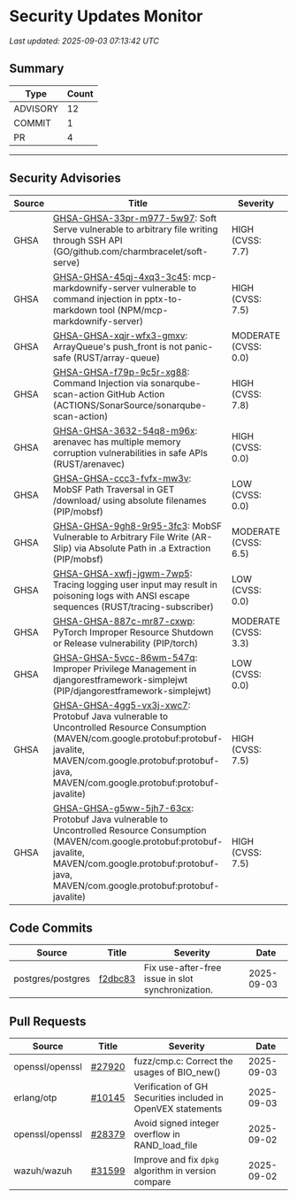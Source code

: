 # Security Updates Monitor

*Last updated: 2025-09-03 07:13:42 UTC*

## Summary
| Type | Count |
|------|-------|
| ADVISORY | 12 |
| COMMIT | 1 |
| PR | 4 |

---

## Security Advisories

| Source | Title | Severity | Date |
|--------|-------|----------|------|
| GHSA | [GHSA-GHSA-33pr-m977-5w97](https://github.com/advisories/GHSA-33pr-m977-5w97): Soft Serve vulnerable to arbitrary file writing through SSH API (GO/github.com/charmbracelet/soft-serve) | HIGH (CVSS: 7.7) | 2025-09-02 |
| GHSA | [GHSA-GHSA-45qj-4xq3-3c45](https://github.com/advisories/GHSA-45qj-4xq3-3c45): mcp-markdownify-server vulnerable to command injection in pptx-to-markdown tool (NPM/mcp-markdownify-server) | HIGH (CVSS: 7.5) | 2025-09-02 |
| GHSA | [GHSA-GHSA-xqjr-wfx3-gmxv](https://github.com/advisories/GHSA-xqjr-wfx3-gmxv): ArrayQueue's push_front is not panic-safe (RUST/array-queue) | MODERATE (CVSS: 0.0) | 2025-09-02 |
| GHSA | [GHSA-GHSA-f79p-9c5r-xg88](https://github.com/advisories/GHSA-f79p-9c5r-xg88): Command Injection via sonarqube-scan-action GitHub Action (ACTIONS/SonarSource/sonarqube-scan-action) | HIGH (CVSS: 7.8) | 2025-09-02 |
| GHSA | [GHSA-GHSA-3632-54q8-m96x](https://github.com/advisories/GHSA-3632-54q8-m96x): arenavec has multiple memory corruption vulnerabilities in safe APIs (RUST/arenavec) | HIGH (CVSS: 0.0) | 2025-09-02 |
| GHSA | [GHSA-GHSA-ccc3-fvfx-mw3v](https://github.com/advisories/GHSA-ccc3-fvfx-mw3v): MobSF Path Traversal in GET /download/<filename> using absolute filenames (PIP/mobsf) | LOW (CVSS: 0.0) | 2025-09-02 |
| GHSA | [GHSA-GHSA-9gh8-9r95-3fc3](https://github.com/advisories/GHSA-9gh8-9r95-3fc3): MobSF Vulnerable to Arbitrary File Write (AR-Slip) via Absolute Path in .a Extraction (PIP/mobsf) | MODERATE (CVSS: 6.5) | 2025-09-02 |
| GHSA | [GHSA-GHSA-xwfj-jgwm-7wp5](https://github.com/advisories/GHSA-xwfj-jgwm-7wp5):  Tracing logging user input may result in poisoning logs with ANSI escape sequences (RUST/tracing-subscriber) | LOW (CVSS: 0.0) | 2025-08-29 |
| GHSA | [GHSA-GHSA-887c-mr87-cxwp](https://github.com/advisories/GHSA-887c-mr87-cxwp): PyTorch Improper Resource Shutdown or Release vulnerability (PIP/torch) | MODERATE (CVSS: 3.3) | 2025-04-16 |
| GHSA | [GHSA-GHSA-5vcc-86wm-547q](https://github.com/advisories/GHSA-5vcc-86wm-547q): Improper Privilege Management in djangorestframework-simplejwt (PIP/djangorestframework-simplejwt) | LOW (CVSS: 0.0) | 2024-03-16 |
| GHSA | [GHSA-GHSA-4gg5-vx3j-xwc7](https://github.com/advisories/GHSA-4gg5-vx3j-xwc7): Protobuf Java vulnerable to Uncontrolled Resource Consumption (MAVEN/com.google.protobuf:protobuf-javalite, MAVEN/com.google.protobuf:protobuf-java, MAVEN/com.google.protobuf:protobuf-javalite) | HIGH (CVSS: 7.5) | 2022-12-12 |
| GHSA | [GHSA-GHSA-g5ww-5jh7-63cx](https://github.com/advisories/GHSA-g5ww-5jh7-63cx): Protobuf Java vulnerable to Uncontrolled Resource Consumption (MAVEN/com.google.protobuf:protobuf-javalite, MAVEN/com.google.protobuf:protobuf-java, MAVEN/com.google.protobuf:protobuf-javalite) | HIGH (CVSS: 7.5) | 2022-12-12 |

## Code Commits

| Source | Title | Severity | Date |
|--------|-------|----------|------|
| postgres/postgres | [f2dbc83](https://github.com/postgres/postgres/commit/f2dbc83501d441a98f7799863e1b6f18af8e8fbe) | Fix use-after-free issue in slot synchronization. | 2025-09-03 |

## Pull Requests

| Source | Title | Severity | Date |
|--------|-------|----------|------|
| openssl/openssl | [#27920](https://github.com/openssl/openssl/pull/27920) | fuzz/cmp.c: Correct the usages of BIO_new() | 2025-09-03 |
| erlang/otp | [#10145](https://github.com/erlang/otp/pull/10145) | Verification of GH Securities included in OpenVEX statements | 2025-09-03 |
| openssl/openssl | [#28379](https://github.com/openssl/openssl/pull/28379) | Avoid signed integer overflow in RAND_load_file | 2025-09-02 |
| wazuh/wazuh | [#31599](https://github.com/wazuh/wazuh/pull/31599) | Improve and fix `dpkg` algorithm in version compare | 2025-09-02 |

